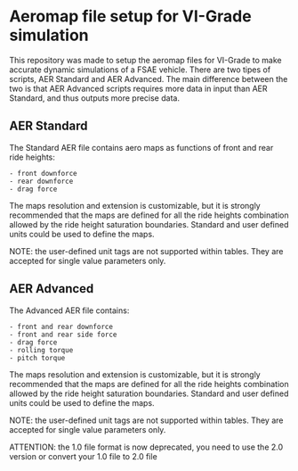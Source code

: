 # Aeromap file setup for VI-Grade simulation

This repository was made to setup the aeromap files for VI-Grade to make accurate dynamic simulations of a FSAE vehicle.
There are two tipes of scripts, AER Standard and AER Advanced. The main difference between the two is that AER Advanced scripts requires more data in input than AER Standard, and thus outputs more precise data.


## AER Standard

The Standard AER file contains aero maps as functions of front and rear ride heights:

    - front downforce
    - rear downforce
    - drag force

The maps resolution and extension is customizable, but it is strongly recommended that the maps are defined for
all the ride heights combination allowed by the ride height saturation boundaries. Standard and user defined units could be used to define the maps.

NOTE: the user-defined unit tags are not supported within tables. They are accepted for single value parameters only.

## AER Advanced

The Advanced AER file contains:

    - front and rear downforce
    - front and rear side force
    - drag force
    - rolling torque
    - pitch torque

The maps resolution and extension is customizable, but it is strongly recommended that the maps are defined for all the ride heights combination allowed by the ride height saturation boundaries. Standard and user defined units could be used to define the maps.

NOTE: the user-defined unit tags are not supported within tables. They are accepted for single value parameters only.

ATTENTION: the 1.0 file format is now deprecated, you need to use the 2.0 version or convert your 1.0 file to 2.0 file
